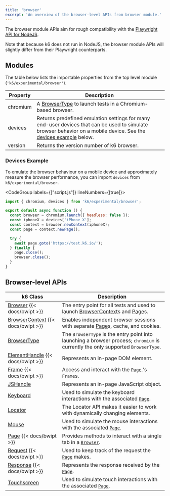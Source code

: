 ```yaml
---
title: 'browser'
excerpt: 'An overview of the browser-level APIs from browser module.'
---
```


<ExperimentalBlockquote />

The browser module APIs aim for rough compatibility with the [Playwright API for NodeJS](https://playwright.dev/docs/api/class-playwright).

Note that because k6 does not run in NodeJS, the browser module APIs will slightly differ from their Playwright counterparts.

## Modules

The table below lists the importable properties from the top level module (`'k6/experimental/browser'`).

| Property | Description                                                                                                                                                                          |
|----------|--------------------------------------------------------------------------------------------------------------------------------------------------------------------------------------|
| chromium | A [BrowserType](/javascript-api/k6-experimental/browser/browsertype) to launch tests in a Chromium-based browser.                                                                                |
| devices  | Returns predefined emulation settings for many end-user devices that can be used to simulate browser behavior on a mobile device. See the [devices example](#devices-example) below. |
| version  | Returns the version number of k6 browser.                                                                                                                                           |

### Devices Example

To emulate the browser behaviour on a mobile device and approximately measure the browser performance, you can import `devices` from `k6/experimental/browser`.

<CodeGroup labels={["script.js"]} lineNumbers={[true]}>

```javascript
import { chromium, devices } from 'k6/experimental/browser';

export default async function () {
  const browser = chromium.launch({ headless: false });
  const iphoneX = devices['iPhone X'];
  const context = browser.newContext(iphoneX);
  const page = context.newPage();

  try {
    await page.goto('https://test.k6.io/');
  } finally {
    page.close();
    browser.close();
  }
}
```

</CodeGroup>

## Browser-level APIs

| k6 Class                                                                | Description                                                                                                                                                     |
|-------------------------------------------------------------------------|-----------------------------------------------------------------------------------------------------------------------------------------------------------------|
| [Browser](/javascript-api/k6-experimental/browser/browser-class/) {{< docs/bwipt >}}               | The entry point for all tests and used to launch [BrowserContext](/javascript-api/k6-experimental/browser/browsercontext/)s and [Page](/javascript-api/k6-experimental/browser/page/)s. |
| [BrowserContext](/javascript-api/k6-experimental/browser/browsercontext/) {{< docs/bwipt >}} | Enables independent browser sessions with separate [Page](/javascript-api/k6-experimental/browser/page/)s, cache, and cookies.                                              |
| [BrowserType](/javascript-api/k6-experimental/browser/browsertype/)                 | The `BrowserType` is the entry point into launching a browser process; `chromium` is currently the only supported `BrowserType`.                                |
| [ElementHandle](/javascript-api/k6-experimental/browser/elementhandle/) {{< docs/bwipt >}}   | Represents an in-page DOM element.                                                                                                                              |
| [Frame](/javascript-api/k6-experimental/browser/frame/) {{< docs/bwipt >}}                   | Access and interact with the [`Page`](/javascript-api/k6-experimental/browser/page/).'s `Frame`s.                                                                           |
| [JSHandle](/javascript-api/k6-experimental/browser/jshandle)                        | Represents an in-page JavaScript object.                                                                                                                        |
| [Keyboard](/javascript-api/k6-experimental/browser/keyboard/)                       | Used to simulate the keyboard interactions with the associated [`Page`](/javascript-api/k6-experimental/browser/page/).                                                     |
| [Locator](/javascript-api/k6-experimental/browser/locator/)                         | The Locator API makes it easier to work with dynamically changing elements.                                                                                     |
| [Mouse](/javascript-api/k6-experimental/browser/mouse/)                             | Used to simulate the mouse interactions with the associated [`Page`](/javascript-api/k6-experimental/browser/page/).                                                        |
| [Page](/javascript-api/k6-experimental/browser/page/) {{< docs/bwipt >}}                     | Provides methods to interact with a single tab in a [`Browser`](/javascript-api/k6-experimental/browser/browser-class/).                                                          |
| [Request](/javascript-api/k6-experimental/browser/request/) {{< docs/bwipt >}}               | Used to keep track of the request the [`Page`](/javascript-api/k6-experimental/browser/page/) makes.                                                                        |
| [Response](/javascript-api/k6-experimental/browser/response/) {{< docs/bwipt >}}             | Represents the response received by the [`Page`](/javascript-api/k6-experimental/browser/page/).                                                                            |
| [Touchscreen](/javascript-api/k6-experimental/browser/touchscreen/)                 | Used to simulate touch interactions with the associated [`Page`](/javascript-api/k6-experimental/browser/page/).                                                            |
